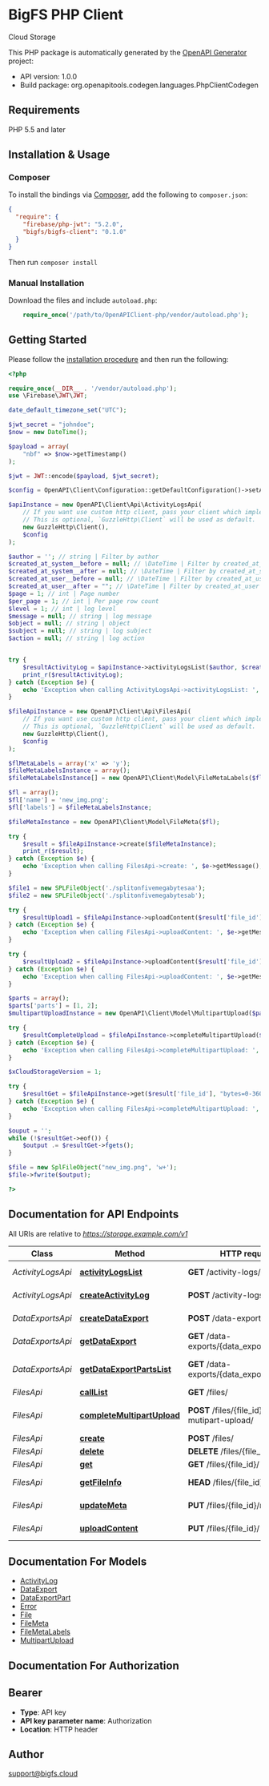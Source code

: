 # BigFS PHP Client

Cloud Storage

This PHP package is automatically generated by the [OpenAPI Generator](https://openapi-generator.tech) project:

- API version: 1.0.0
- Build package: org.openapitools.codegen.languages.PhpClientCodegen

## Requirements

PHP 5.5 and later

## Installation & Usage

### Composer

To install the bindings via [Composer](http://getcomposer.org/), add the following to `composer.json`:

```json
{
  "require": {
    "firebase/php-jwt": "5.2.0",
    "bigfs/bigfs-client": "0.1.0"
  }
}
```

Then run `composer install`

### Manual Installation

Download the files and include `autoload.php`:

```php
    require_once('/path/to/OpenAPIClient-php/vendor/autoload.php');
```

## Getting Started

Please follow the [installation procedure](#installation--usage) and then run the following:

```php
<?php

require_once(__DIR__ . '/vendor/autoload.php');
use \Firebase\JWT\JWT;

date_default_timezone_set("UTC");

$jwt_secret = "johndoe";
$now = new DateTime();

$payload = array(
    "nbf" => $now->getTimestamp()
);

$jwt = JWT::encode($payload, $jwt_secret);

$config = OpenAPI\Client\Configuration::getDefaultConfiguration()->setApiKey('Authorization', 'Bearer ' . $jwt);

$apiInstance = new OpenAPI\Client\Api\ActivityLogsApi(
    // If you want use custom http client, pass your client which implements `GuzzleHttp\ClientInterface`.
    // This is optional, `GuzzleHttp\Client` will be used as default.
    new GuzzleHttp\Client(),
    $config
);

$author = ''; // string | Filter by author
$created_at_system__before = null; // \DateTime | Filter by created_at_system
$created_at_system__after = null; // \DateTime | Filter by created_at_system
$created_at_user__before = null; // \DateTime | Filter by created_at_user
$created_at_user__after = ""; // \DateTime | Filter by created_at_user
$page = 1; // int | Page number
$per_page = 1; // int | Per page row count
$level = 1; // int | log level
$message = null; // string | log message
$object = null; // string | object
$subject = null; // string | log subject
$action = null; // string | log action


try {
    $resultActivityLog = $apiInstance->activityLogsList($author, $created_at_system__before, $created_at_system__after, $created_at_user__before, $created_at_user__after, $page, $per_page, $level, $message, $object, $subject, $action);
    print_r($resultActivityLog);
} catch (Exception $e) {
    echo 'Exception when calling ActivityLogsApi->activityLogsList: ', $e->getMessage(), PHP_EOL;
}

$fileApiInstance = new OpenAPI\Client\Api\FilesApi(
    // If you want use custom http client, pass your client which implements `GuzzleHttp\ClientInterface`.
    // This is optional, `GuzzleHttp\Client` will be used as default.
    new GuzzleHttp\Client(),
    $config
);

$flMetaLabels = array('x' => 'y');
$fileMetaLabelsInstance = array();
$fileMetaLabelsInstance[] = new OpenAPI\Client\Model\FileMetaLabels($flMetaLabels);

$fl = array();
$fl['name'] = 'new_img.png';
$fl['labels'] = $fileMetaLabelsInstance;

$fileMetaInstance = new OpenAPI\Client\Model\FileMeta($fl);

try {
    $result = $fileApiInstance->create($fileMetaInstance);
    print_r($result);
} catch (Exception $e) {
    echo 'Exception when calling FilesApi->create: ', $e->getMessage(), PHP_EOL;
}

$file1 = new SPLFileObject('./splitonfivemegabytesaa');
$file2 = new SPLFileObject('./splitonfivemegabytesab');

try {
    $resultUpload1 = $fileApiInstance->uploadContent($result['file_id'], $file1, 1, 'bytes=0-5242880');
} catch (Exception $e) {
    echo 'Exception when calling FilesApi->uploadContent: ', $e->getMessage(), PHP_EOL;
}

try {
    $resultUpload2 = $fileApiInstance->uploadContent($result['file_id'], $file2, 2, 'bytes=5242881-6609827');
} catch (Exception $e) {
    echo 'Exception when calling FilesApi->uploadContent: ', $e->getMessage(), PHP_EOL;
}

$parts = array();
$parts['parts'] = [1, 2];
$multipartUploadInstance = new OpenAPI\Client\Model\MultipartUpload($parts);

try {
    $resultCompleteUpload = $fileApiInstance->completeMultipartUpload($result['file_id'], $multipartUploadInstance);
} catch (Exception $e) {
    echo 'Exception when calling FilesApi->completeMultipartUpload: ', $e->getMessage(), PHP_EOL;
}

$xCloudStorageVersion = 1;

try {
    $resultGet = $fileApiInstance->get($result['file_id'], "bytes=0-3609000", $xCloudStorageVersion);
} catch (Exception $e) {
    echo 'Exception when calling FilesApi->completeMultipartUpload: ', $e->getMessage(), PHP_EOL;
}

$ouput = '';
while (!$resultGet->eof()) {
    $output .= $resultGet->fgets();
}

$file = new SplFileObject("new_img.png", 'w+');
$file->fwrite($output);

?>

```

## Documentation for API Endpoints

All URIs are relative to *https://storage.example.com/v1*

Class | Method | HTTP request | Description
------------ | ------------- | ------------- | -------------
*ActivityLogsApi* | [**activityLogsList**](docs/Api/ActivityLogsApi.md#activitylogslist) | **GET** /activity-logs/ | Activity logs list
*ActivityLogsApi* | [**createActivityLog**](docs/Api/ActivityLogsApi.md#createactivitylog) | **POST** /activity-logs/ | Create activity log
*DataExportsApi* | [**createDataExport**](docs/Api/DataExportsApi.md#createdataexport) | **POST** /data-exports/ | Create data export
*DataExportsApi* | [**getDataExport**](docs/Api/DataExportsApi.md#getdataexport) | **GET** /data-exports/{data_export_id}/ | Get data export
*DataExportsApi* | [**getDataExportPartsList**](docs/Api/DataExportsApi.md#getdataexportpartslist) | **GET** /data-exports/{data_export_id}/parts/ | Get data export parts list
*FilesApi* | [**callList**](docs/Api/FilesApi.md#calllist) | **GET** /files/ | Files list
*FilesApi* | [**completeMultipartUpload**](docs/Api/FilesApi.md#completemultipartupload) | **POST** /files/{file_id}/complete-mutipart-upload/ | Complete multipart upload
*FilesApi* | [**create**](docs/Api/FilesApi.md#create) | **POST** /files/ | Create file
*FilesApi* | [**delete**](docs/Api/FilesApi.md#delete) | **DELETE** /files/{file_id}/ | Delete file
*FilesApi* | [**get**](docs/Api/FilesApi.md#get) | **GET** /files/{file_id}/ | Get file
*FilesApi* | [**getFileInfo**](docs/Api/FilesApi.md#getfileinfo) | **HEAD** /files/{file_id}/ | Get file&#39;s info
*FilesApi* | [**updateMeta**](docs/Api/FilesApi.md#updatemeta) | **PUT** /files/{file_id}/meta | Update file&#39;s meta
*FilesApi* | [**uploadContent**](docs/Api/FilesApi.md#uploadcontent) | **PUT** /files/{file_id}/ | Upload content


## Documentation For Models

 - [ActivityLog](docs/Model/ActivityLog.md)
 - [DataExport](docs/Model/DataExport.md)
 - [DataExportPart](docs/Model/DataExportPart.md)
 - [Error](docs/Model/Error.md)
 - [File](docs/Model/File.md)
 - [FileMeta](docs/Model/FileMeta.md)
 - [FileMetaLabels](docs/Model/FileMetaLabels.md)
 - [MultipartUpload](docs/Model/MultipartUpload.md)


## Documentation For Authorization



## Bearer


- **Type**: API key
- **API key parameter name**: Authorization
- **Location**: HTTP header



## Author

support@bigfs.cloud
